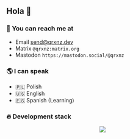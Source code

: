 ## Hola 👋

### 📨 You can reach me at

* Email send@qrxnz.dev
* Matrix `@qrxnz:matrix.org`
* Mastodon `https://mastodon.social/@qrxnz`

### 🌎 I can speak

* 🇵🇱 Polish
* 🇺🇸 English
* 🇪🇸 Spanish (Learning)

### 🔥 Development stack

<p align="center">
  <a href="https://skillicons.dev">
    <img src="https://skillicons.dev/icons?i=git,neovim,vscode,docker,go,bash,nix,py,js,bun,vue,nuxtjs,tailwind" />
  </a>
</p>
